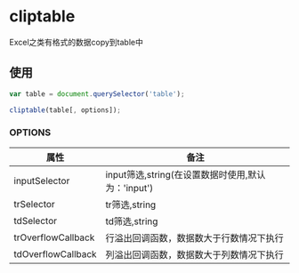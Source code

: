 # cliptable
Excel之类有格式的数据copy到table中

## 使用
```javascript
var table = document.querySelector('table');

cliptable(table[, options]);
```

### OPTIONS

|属性|备注|
|--|--|
|inputSelector|input筛选,string(在设置数据时使用,默认为：'input')|
|trSelector|tr筛选,string|
|tdSelector|td筛选,string|
|trOverflowCallback |行溢出回调函数，数据数大于行数情况下执行|
|tdOverflowCallback |列溢出回调函数，数据数大于列数情况下执行|

